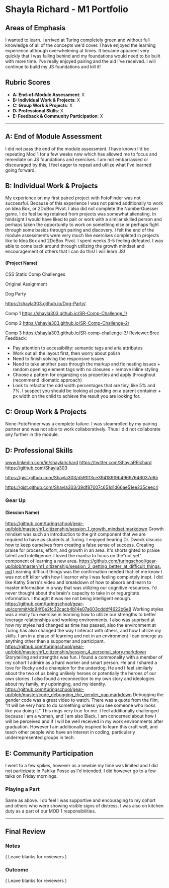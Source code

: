 # Shayla Richard - M1 Portfolio

## Areas of Emphasis

I wanted to learn. I arrived at Turing completely green and without full knowledge of all of the concepts we'd cover. I have enjoyed the learning experience although overwhelming at times. It became apparent very quickly that I was falling behind and my foundations would need to be built with more time. I've really enjoyed pairing and the aid I've received. I will continue to build my JS foundations and kill it!

## Rubric Scores

* **A: End-of-Module Assessment**: X
* **B: Individual Work & Projects**: X
* **C: Group Work & Projects**: X
* **D: Professional Skills**: X
* **E: Feedback & Community Participation**: X

-----------------------

## A: End of Module Assessment
I did not pass the end of the module assessment. I have known I'd be repeating Mod 1 for a few weeks now which has allowed me to focus and remediate on JS foundations and exercises. I am not embarrassed or discouraged by this, I feel eager to repeat and utilize what I've learned going forward. 


## B: Individual Work & Projects
My experience on my first paired project with FotoFinder was not successful. Because of this experience I was not paired additionally to work on Idea Box, or 2DoBox Pivot. I also did not complete the NumberGuesser game. I do feel being retained from projects was somewhat alienating. In hindsight I would have liked to pair or work with a similar skilled person and perhaps taken the opportunity to work on something else or perhaps fight through some basics through pairing and discovery. I felt the end of the module assessments were very much like exercises completed in projects like to Idea Box and 2DoBox Pivot. I spent weeks 3-5 feeling defeated. I was able to come back around through utilizing the growth mindset and encouragement of others that I can do this! I will learn JS! 
 

#### (Project Name)

CSS Static Comp Challenges

Original Assignment

Dog Party

 https://shayla303.github.io/Dog-Party/.

Comp 1
 https://shayla303.github.io/SR-Comp-Challenge_1/

Comp 2
  https://shayla303.github.io/SR-Comp-Challenge-2/

Comp 3
 https://shayla303.github.io/SR-comp-challenge-3/
Reviewer:Bree
Feedback:
* Pay attention to accessibility: semantic tags and aria attributes
* Work out all the layout first, then worry about polish
* Need to finish solving the responsive issues
* Need to take another pass through the markup and fix nesting issues + random opening element tags with no closures + remove inline styling
* Choose a pattern for organizing css properties and apply throughout (recommend idiomatic approach)
* Look to refactor the odd width percentages that are tiny, like 5% and 7%. I suspect you should be looking at padding on a parent container + px width on the child to achieve the result you are looking for. 

## C: Group Work & Projects

None-FotoFinder was a complete failure. I was steamrolled by my pairing partner and was not able to work collaboratively. Thus I did not collaborate any further in the module. 



## D: Professional Skills
www.linkedin.com/in/shaylarichard  https://twitter.com/ShaylaRRichard   https://github.com/Shayla303

https://gist.github.com/Shayla303/d59fff3ce394189f9b49697646037d65

https://gist.github.com/Shayla303/39df87007c651d1d66ae51ee235ceec4

### Gear Up
#### (Session Name)

https://github.com/turingschool/gear-up/blob/master/m1_citizenship/session_1_growth_mindset.markdown
Growth mindset was such an introduction to the grit component that we are required to have as students at Turing. I enjoyed hearing Dr. Dweck discuss how to keep ourselves from creating a false sense of success. Creating praise for process, effort, and growth in an area. It's shortsighted to praise talent and intelligence. I loved the mantra to focus on the"not yet" component of learning a new area. 
https://github.com/turingschool/gear-up/blob/master/m1_citizenship/session_2_getting_better_at_difficult_things.md
Learning difficult things was the confirmation needed that let me know I was not off kilter with how I learnor why I was feeling completely inept. I did like Kathy Sierra's video and breakdown of how to absorb and learn to master information in a way that was utilizing our cognitive resources. I'd never thought about the brain's capacity to take in or regurgitate information. I thought it was me not being intelligent enough. 
https://github.com/turingschool/gear-up/commit/dd94f0e2fc32cacb4b14e07a603cdddf4622b6e8
Working styles was a really fun exercise in learning how to utilize our strengths to better leverage relationships and working environments. I also was suprised at how my styles had changed as time has passed, also the environment at Turing has also changed the way I interact with others, and how I utilize my skills. I am in a phase of learning and not in an environment I can emerge as anything other than a supporter and participant. 
https://github.com/turingschool/gear-up/blob/master/m1_citizenship/session_4_personal_story.markdown
Storytelling and strengths was fun. I found a commonality with a member of my cohort I admire as a hard worker and smart person. He and I shared a love for Rocky and a champion for the underdog. He and I feel similarly about the two of us being unlikely heroes or potentially the heroes of our own stories. I also found a reconnection to my own story and ideologies about my family, my upbringing, and my identity. 
https://github.com/turingschool/gear-up/blob/master/code_debugging_the_gender_gap.markdown
Debugging the gender code was a great video to watch. There was a quote from the film, "It will be very hard to do something unless you see someone who looks like you doing it."  This rings very true for me. I feel additionally challenged because I am a woman, and I am also Black. I am concerned about how I will be perceived and if I will be well received in my work environments after graduation. However I am additionally inspired to learn this craft well, and teach other people who have an interest in coding, particularly underrepresented groups in tech. 


## E: Community Participation
I went to a few spikes, however as a newbie my time was limited and I did not participate in Pahlka Posse as I'd intended. I did however go to a few talks on Friday mornings.
### Playing a Part

Same as above. I do feel I was supportive and encouraging to my cohort and others who were showing visible signs of distress. I was also on kitchen duty as a part of our MOD 1 responsibilities. 

------------------

## Final Review

### Notes

( Leave blanks for reviewers )

### Outcome

( Leave blanks for reviewers )
